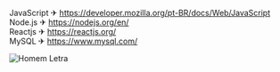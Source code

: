 JavaScript ✈ https://developer.mozilla.org/pt-BR/docs/Web/JavaScript<br>
Node.js ✈ https://nodejs.org/en/<br>
Reactjs ✈ https://reactjs.org/<br>
MySQL ✈ https://www.mysql.com/


![Homem Letra](https://github.com/adennyfernandesphp/imagens/blob/master/homem%20letra.gif)


